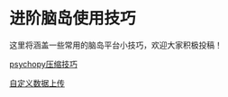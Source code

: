 # 进阶脑岛使用技巧

这里将涵盖一些常用的脑岛平台小技巧，欢迎大家积极投稿！

[psychopy压缩技巧](./5-1-psychopy-zip.md)

[自定义数据上传](./5-2-custom-upload-data.md)
